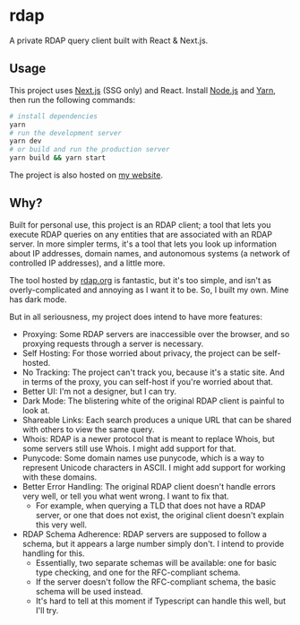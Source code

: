 # rdap

A private RDAP query client built with React & Next.js.

## Usage

This project uses [Next.js][nextjs] (SSG only) and React. Install [Node.js][nodejs] and [Yarn][yarn], then run the following commands:

```bash
# install dependencies
yarn
# run the development server
yarn dev
# or build and run the production server
yarn build && yarn start
```

The project is also hosted on [my website][rdap].

## Why?

Built for personal use, this project is an RDAP client; a tool that lets you execute RDAP queries on any entities that are associated with an RDAP server.
In more simpler terms, it's a tool that lets you look up information about IP addresses, domain names, and autonomous systems (a network of controlled IP addresses), and a little more.

The tool hosted by [rdap.org](https://client.rdap.org) is fantastic, but it's too simple, and isn't as overly-complicated and annoying as I want it to be. So, I built my own. Mine has dark mode.

But in all seriousness, my project does intend to have more features:

- Proxying: Some RDAP servers are inaccessible over the browser, and so proxying requests through a server is necessary.
- Self Hosting: For those worried about privacy, the project can be self-hosted.
- No Tracking: The project can't track you, because it's a static site. And in terms of the proxy, you can self-host if you're worried about that.
- Better UI: I'm not a designer, but I can try.
- Dark Mode: The blistering white of the original RDAP client is painful to look at.
- Shareable Links: Each search produces a unique URL that can be shared with others to view the same query.
- Whois: RDAP is a newer protocol that is meant to replace Whois, but some servers still use Whois. I might add support for that.
- Punycode: Some domain names use punycode, which is a way to represent Unicode characters in ASCII. I might add support for working with these domains.
- Better Error Handling: The original RDAP client doesn't handle errors very well, or tell you what went wrong. I want to fix that.
  - For example, when querying a TLD that does not have a RDAP server, or one that does not exist, the original client doesn't explain this very well.
- RDAP Schema Adherence: RDAP servers are supposed to follow a schema, but it appears a large number simply don't. I intend to provide handling for this.
  - Essentially, two separate schemas will be available: one for basic type checking, and one for the RFC-compliant schema.
  - If the server doesn't follow the RFC-compliant schema, the basic schema will be used instead.
  - It's hard to tell at this moment if Typescript can handle this well, but I'll try.

[rdap]: https://rdap.xevion.dev
[nextjs]: https://nextjs.org
[nodejs]: https://nodejs.org
[yarn]: https://yarnpkg.com
